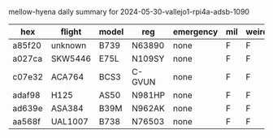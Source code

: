 mellow-hyena daily summary for 2024-05-30-vallejo1-rpi4a-adsb-1090

|hex|flight|model|reg|emergency|mil|weirdo|
|--|--|--|--|--|--|--|
|a85f20|unknown|B739|N63890|none|F|F|
|a027ca|SKW5446|E75L|N109SY|none|F|F|
|c07e32|ACA764|BCS3|C-GVUN|none|F|F|
|adaf98|H125|AS50|N981HP|none|F|F|
|ad639e|ASA384|B39M|N962AK|none|F|F|
|aa568f|UAL1007|B738|N76503|none|F|F|
